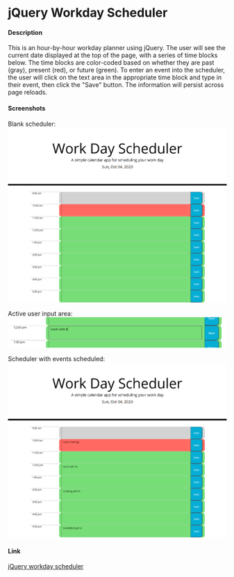 # jQuery Workday Scheduler

#### Description

This is an hour-by-hour workday planner using jQuery. The user will see the current date displayed at the top of the page, with a series of time blocks below. The time blocks are color-coded based on whether they are past (gray), present (red), or future (green). To enter an event into the scheduler, the user will click on the text area in the appropriate time block and type in their event, then click the "Save" button. The information will persist across page reloads.


#### Screenshots
Blank scheduler:
![Scheduler](assets/scheduler-screencap.png)

Active user input area:
![User input form](assets/active-textarea-screencap.png)

Scheduler with events scheduled:
![Scheduled event](assets/scheduled-events-screencap.png)


#### Link
[jQuery workday scheduler](https://lauracole1900.github.io/jQueryWorkdayScheduler/)
